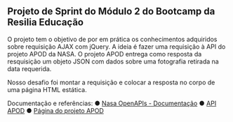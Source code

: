 ## Projeto de Sprint do Módulo 2 do Bootcamp da Resilia Educação

O projeto tem o objetivo de por em prática os conhecimentos adquiridos sobre requisição AJAX com jQuery.
A ideia é fazer uma requisição à API do projeto APOD da NASA. O projeto APOD entrega como resposta da resquisição um objeto JSON com dados sobre uma fotografia retirada na data requerida.

Nosso desafio foi montar a requisição e colocar a resposta no corpo de uma página HTML estática. 


Documentação e referências:
● [Nasa OpenAPIs - Documentação](https://api.nasa.gov/)
● [API APOD](https://api.nasa.gov/planetary/apod)
● [Página do projeto APOD](https://apod.nasa.gov/apod/astropix.html )
